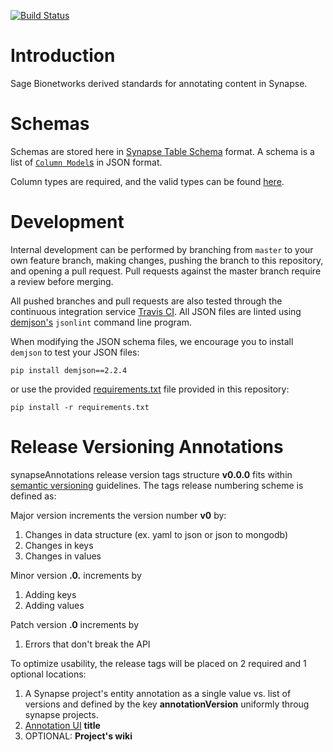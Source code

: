 [![Build Status](https://travis-ci.org/Sage-Bionetworks/synapseAnnotations.svg?branch=master)](https://travis-ci.org/Sage-Bionetworks/synapseAnnotations)

# Introduction

Sage Bionetworks derived standards for annotating content in Synapse.

# Schemas

Schemas are stored here in [Synapse Table Schema](http://docs.synapse.org/articles/tables.html) format. A schema is a list of [`Column Model`s](http://docs.synapse.org/rest/org/sagebionetworks/repo/model/table/ColumnModel.html) in JSON format.

Column types are required, and the valid types can be found [here](http://docs.synapse.org/rest/org/sagebionetworks/repo/model/table/ColumnType.html).

# Development

Internal development can be performed by branching from `master` to your own feature branch, making changes, pushing the branch to this repository, and opening a pull request. Pull requests against the master branch require a review before merging.

All pushed branches and pull requests are also tested through the continuous integration service [Travis CI](https://travis-ci.org/Sage-Bionetworks/synapseAnnotations). All JSON files are linted using [demjson's](deron.meranda.us/python/demjson/) `jsonlint` command line program.

When modifying the JSON schema files, we encourage you to install `demjson` to test your JSON files:

```
pip install demjson==2.2.4
```

or use the provided [requirements.txt](requirements.txt) file provided in this repository:

```
pip install -r requirements.txt
```
# Release Versioning Annotations  
synapseAnnotations release version tags structure **v0.0.0** fits within [semantic versioning](http://semver.org/) guidelines. 
The tags release numbering scheme is defined as: 

Major version increments the version number **v0** by:
1. Changes in data structure (ex. yaml to json or json to mongodb)
2. Changes in keys 
3. Changes in values 

Minor version **.0.** increments by 
1. Adding keys
2. Adding values 

Patch version **.0** increments by 
1. Errors that don't break the API 

To optimize usability, the release tags will be placed on 2 required and 1 optional locations: 
1. A Synapse project's entity annotation as a single value vs. list of versions and defined by the key **annotationVersion** uniformly throug synapse projects. 
2. [Annotation UI](https://github.com/Sage-Bionetworks/annotationUI) **title** 
3. OPTIONAL: **Project's wiki** 
